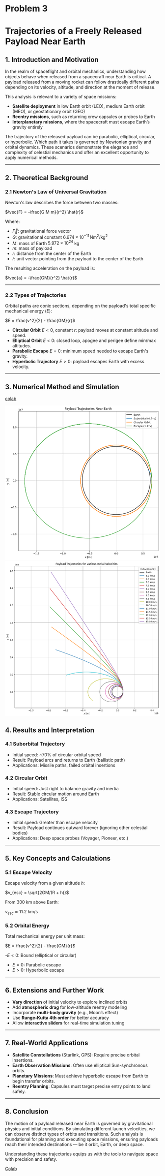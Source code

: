 # Problem 3
# **Trajectories of a Freely Released Payload Near Earth**

## **1. Introduction and Motivation**

In the realm of spaceflight and orbital mechanics, understanding how objects behave when released from a spacecraft near Earth is critical. A payload released from a moving rocket can follow drastically different paths depending on its velocity, altitude, and direction at the moment of release.

This analysis is relevant to a variety of space missions:
- **Satellite deployment** in low Earth orbit (LEO), medium Earth orbit (MEO), or geostationary orbit (GEO)
- **Reentry missions**, such as returning crew capsules or probes to Earth
- **Interplanetary missions**, where the spacecraft must escape Earth’s gravity entirely

The trajectory of the released payload can be parabolic, elliptical, circular, or hyperbolic. Which path it takes is governed by Newtonian gravity and orbital dynamics. These scenarios demonstrate the elegance and complexity of celestial mechanics and offer an excellent opportunity to apply numerical methods.

---

## **2. Theoretical Background**

### **2.1 Newton's Law of Universal Gravitation**

Newton's law describes the force between two masses:


$\vec{F} = -\frac{G M m}{r^2} \hat{r}$

Where:
- $\vec{F}$: gravitational force vector  
- $G$: gravitational constant $6.674 \times 10^{-11} \, \text{Nm}^2/\text{kg}^2$  
- $M$: mass of Earth $5.972 \times 10^{24}$ kg  
- $m$: mass of payload  
- $r$: distance from the center of the Earth  
- $\hat{r}$: unit vector pointing from the payload to the center of the Earth  

The resulting acceleration on the payload is:

$\vec{a} = -\frac{GM}{r^2} \hat{r}$

---

### **2.2 Types of Trajectories**

Orbital paths are conic sections, depending on the payload's total specific mechanical energy $(E)$:


$E = \frac{v^2}{2} - \frac{GM}{r}$

- **Circular Orbit** $E < 0$, constant $r$: payload moves at constant altitude and speed.
- **Elliptical Orbit** $E < 0$: closed loop, apogee and perigee define min/max altitudes.
- **Parabolic Escape** $E = 0$: minimum speed needed to escape Earth's gravity.
- **Hyperbolic Trajectory** $E > 0$: payload escapes Earth with excess velocity.

---

## **3. Numerical Method and Simulation**
[colab](https://colab.research.google.com/drive/1raWB9TNWxT8IPwkEpjn4Eet5dzij_V4j#scrollTo=ODDZ1N6_kte4)

![](image-2.png)
![alt text](image-3.png)

## **4. Results and Interpretation**

### **4.1 Suborbital Trajectory**

- Initial speed: ~70% of circular orbital speed  
- Result: Payload arcs and returns to Earth (ballistic path)  
- Applications: Missile paths, failed orbital insertions

### **4.2 Circular Orbit**

- Initial speed: Just right to balance gravity and inertia  
- Result: Stable circular motion around Earth  
- Applications: Satellites, ISS

### **4.3 Escape Trajectory**

- Initial speed: Greater than escape velocity  
- Result: Payload continues outward forever (ignoring other celestial bodies)  
- Applications: Deep space probes (Voyager, Pioneer, etc.)

---

## **5. Key Concepts and Calculations**

### **5.1 Escape Velocity**

Escape velocity from a given altitude $h$:


$v_{esc} = \sqrt{2GM/(R + h)}$

From 300 km above Earth:  

$v_{esc} \approx 11.2 \text{ km/s}$

### **5.2 Orbital Energy**

Total mechanical energy per unit mass:


$E = \frac{v^2}{2} - \frac{GM}{r}$

-$E < 0$: Bound (elliptical or circular)  
- $E = 0$: Parabolic escape  
- $E > 0$: Hyperbolic escape

---

## **6. Extensions and Further Work**

- **Vary direction** of initial velocity to explore inclined orbits  
- Add **atmospheric drag** for low-altitude reentry modeling  
- Incorporate **multi-body gravity** (e.g., Moon’s effect)  
- Use **Runge-Kutta 4th order** for better accuracy  
- Allow **interactive sliders** for real-time simulation tuning  

---

## **7. Real-World Applications**

- **Satellite Constellations** (Starlink, GPS): Require precise orbital insertions.  
- **Earth Observation Missions**: Often use elliptical Sun-synchronous orbits.  
- **Planetary Missions**: Must achieve hyperbolic escape from Earth to begin transfer orbits.  
- **Reentry Planning**: Capsules must target precise entry points to land safely.  

---

## **8. Conclusion**

The motion of a payload released near Earth is governed by gravitational physics and initial conditions. By simulating different launch velocities, we can observe distinct types of orbits and transitions. Such analysis is foundational for planning and executing space missions, ensuring payloads reach their intended destinations — be it orbit, Earth, or deep space.

Understanding these trajectories equips us with the tools to navigate space with precision and safety.

[Colab](https://colab.research.google.com/drive/1T-Zb9hcd3ay7faKjvrN90BD2DGyL_O5t?usp=sharing)